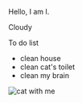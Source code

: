 Hello, I am I.

Cloudy

To do list
- clean house
- clean cat's toilet
- clean my brain


![cat with me](스크린샷(1).png)
